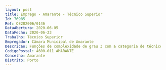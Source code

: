 ```yaml
--- 
layout: post
title: Emprego - Amarante - Técnico Superior
Id: 76985
Ref: OE202006/0146
DataAbertura: 2020-06-05
DataFecho: 2020-06-23
Trabalho: Técnico Superior
Empregador: Câmara Municipal de Amarante
Descricao: Funções de complexidade de grau 3 com a categoria de técnico superior, na área de Economia Gestão Psicologia Sociologia. As atividades serão desenvolvidas no âmbito das competências definidas para a carreira Técnica Superior do regime geral e de acordo com o anexo a que se refere o nº 2 do artigo 88º da Lei nº 35 2014, de 20 de junho, designadamente, dar resposta a um projeto internacional financiado pelo Programa Europeu UrbAct, denominado Iplace, para executar tarefas de suporte à gestão do projeto. Sendo Amarante cidade líder do projeto tem a responsabilidade de coordenar a execução de todo o projeto, apoiando as restantes 9 cidades participantes, pelo que este recurso humano irá ter um papel nas várias tarefas de gestão de projeto, desde o suporte ao planeamento de ações, acompanhamento á sua execução, apoio procedimental, gestão financeira, medição e reporte de resultados e apoio á comunicação.
CodigoPostal: 4600-011 AMARANTE
Concelho: Amarante
Distrito: Porto
--- 
```

